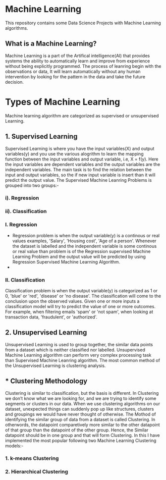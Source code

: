 # Machine Learning
This repository contains some Data Science Projects with Machine Learning algorithms.
## What is a Machine Learning?
  Machine Learning is a part of the Artifical intelligence(AI) that provides systems the ability to automatically learn and improve from experience without being explicitly programmed. The process of leanring begin with the observations or data, It will learn automatically without any human intervention by looking for the pattern in the data and take the future decision. 
# Types of Machine Learning
  Machine learning algorithm are categorized as supervised or unsupervised Learning. 
## 1. Supervised Learning
  Supervised Learning is where you have the input variables(X) and output variables(y) and you use the various alogrithm to learn the mapping function between the input variables and output variable, i.e, X = f(y). Here the input variables are dependent variables and the output variables are the independent variables. The main task is to find the relation between the input and output variables, so the if new input variable is insert than it will predict the output value.
  The Supervised Machine Leanring Problems is grouped into two groups:-  
###  i).  Regression
### ii). Classification
### I. Regression
  - Regression problem is when the output variable(y) is a continous or real values examples, 'Salary', 'Housing cost', 'Age of a person'. Whenever the dataset is labelled and the independent variable is some continous or real value than problem is of the Regression supervised Machine Learning Problem and the output value will be predicted by using Regression Supervised Machine Learning Algorithm.
  - 
### II. Classification
  Classification problem is when the output variable(y) is categorized as 1 or 0, 'blue' or 'red', 'disease' or 'no disease'. The classification will come to the conclusion upon the observed values. Given one or more inputs a classification model will try to predict the value of one or more outcomes. For example, when filtering emails 'spam' or 'not spam', when looking at transaction data, 'fraudulent', or 'authorized'.
  
## 2. Unsupervised Learning
  Unsupervised Learning is used to group together, the similar data points from a dataset which is neither classified nor labelled. Unsupervised Machine Learning algorithm can perform very complex processing task than Supervised Machine Leanring algorithm. The most common method of the Unsupervised Learning is clustering analysis.
## * Clustering Methodology
  Clustering is similar to classification, but the basis is different. In Clustering we don’t know what we are looking for, and we are trying to identify some segments or clusters in our data. When we use clustering algorithms on our dataset, unexpected things can suddenly pop up like structures, clusters and groupings we would have never thought of otherwise.
  The Mothod of identifying the similar group of data from a dataset is called Clustering. In otherwords, the datapoint comparetively more similar to the other datapoint of that group than the datapoint of the other group. Hence, the Similar datapoint should be in one group and that will form Clustering.
   In this I have implemented the most popular following two Machine Learning Clustering models:-
 ### 1. k-means Clustering
 ### 2. Hierarchical Clustering
 
  

